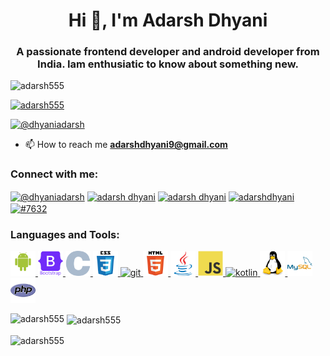 <h1 align="center">Hi 👋, I'm Adarsh Dhyani</h1>
<h3 align="center">A passionate frontend developer and android developer from India. Iam enthusiatic to know about something new.</h3>

<p align="left"> <img src="https://komarev.com/ghpvc/?username=adarsh555&label=Profile%20views&color=0e75b6&style=flat" alt="adarsh555" /> </p>

<p align="left"> <a href="https://github.com/ryo-ma/github-profile-trophy"><img src="https://github-profile-trophy.vercel.app/?username=adarsh555" alt="adarsh555" /></a> </p>

<p align="left"> <a href="https://twitter.com/@dhyaniadarsh" target="blank"><img src="https://img.shields.io/twitter/follow/@dhyaniadarsh?logo=twitter&style=for-the-badge" alt="@dhyaniadarsh" /></a> </p>

- 📫 How to reach me **adarshdhyani9@gmail.com**

<h3 align="left">Connect with me:</h3>
<p align="left">
<a href="https://twitter.com/@dhyaniadarsh" target="blank"><img align="center" src="https://cdn.jsdelivr.net/npm/simple-icons@3.0.1/icons/twitter.svg" alt="@dhyaniadarsh" height="30" width="40" /></a>
<a href="https://linkedin.com/in/adarsh dhyani" target="blank"><img align="center" src="https://cdn.jsdelivr.net/npm/simple-icons@3.0.1/icons/linkedin.svg" alt="adarsh dhyani" height="30" width="40" /></a>
<a href="https://fb.com/adarsh dhyani" target="blank"><img align="center" src="https://cdn.jsdelivr.net/npm/simple-icons@3.0.1/icons/facebook.svg" alt="adarsh dhyani" height="30" width="40" /></a>
<a href="https://instagram.com/adarshdhyani" target="blank"><img align="center" src="https://cdn.jsdelivr.net/npm/simple-icons@3.0.1/icons/instagram.svg" alt="adarshdhyani" height="30" width="40" /></a>
<a href="https://discord.gg/#7632" target="blank"><img align="center" src="https://cdn.jsdelivr.net/npm/simple-icons@3.0.1/icons/discord.svg" alt="#7632" height="30" width="40" /></a>
</p>

<h3 align="left">Languages and Tools:</h3>
<p align="left"> <a href="https://developer.android.com" target="_blank"> <img src="https://raw.githubusercontent.com/devicons/devicon/master/icons/android/android-original-wordmark.svg" alt="android" width="40" height="40"/> </a> <a href="https://getbootstrap.com" target="_blank"> <img src="https://raw.githubusercontent.com/devicons/devicon/master/icons/bootstrap/bootstrap-plain-wordmark.svg" alt="bootstrap" width="40" height="40"/> </a> <a href="https://www.cprogramming.com/" target="_blank"> <img src="https://raw.githubusercontent.com/devicons/devicon/master/icons/c/c-original.svg" alt="c" width="40" height="40"/> </a> <a href="https://www.w3schools.com/css/" target="_blank"> <img src="https://raw.githubusercontent.com/devicons/devicon/master/icons/css3/css3-original-wordmark.svg" alt="css3" width="40" height="40"/> </a> <a href="https://git-scm.com/" target="_blank"> <img src="https://www.vectorlogo.zone/logos/git-scm/git-scm-icon.svg" alt="git" width="40" height="40"/> </a> <a href="https://www.w3.org/html/" target="_blank"> <img src="https://raw.githubusercontent.com/devicons/devicon/master/icons/html5/html5-original-wordmark.svg" alt="html5" width="40" height="40"/> </a> <a href="https://www.java.com" target="_blank"> <img src="https://raw.githubusercontent.com/devicons/devicon/master/icons/java/java-original.svg" alt="java" width="40" height="40"/> </a> <a href="https://developer.mozilla.org/en-US/docs/Web/JavaScript" target="_blank"> <img src="https://raw.githubusercontent.com/devicons/devicon/master/icons/javascript/javascript-original.svg" alt="javascript" width="40" height="40"/> </a> <a href="https://kotlinlang.org" target="_blank"> <img src="https://www.vectorlogo.zone/logos/kotlinlang/kotlinlang-icon.svg" alt="kotlin" width="40" height="40"/> </a> <a href="https://www.linux.org/" target="_blank"> <img src="https://raw.githubusercontent.com/devicons/devicon/master/icons/linux/linux-original.svg" alt="linux" width="40" height="40"/> </a> <a href="https://www.mysql.com/" target="_blank"> <img src="https://raw.githubusercontent.com/devicons/devicon/master/icons/mysql/mysql-original-wordmark.svg" alt="mysql" width="40" height="40"/> </a> <a href="https://www.php.net" target="_blank"> <img src="https://raw.githubusercontent.com/devicons/devicon/master/icons/php/php-original.svg" alt="php" width="40" height="40"/> </a> </p>

<p><img align="left" src="https://github-readme-stats.vercel.app/api/top-langs?username=adarsh555&show_icons=true&locale=en&layout=compact" alt="adarsh555" /></p>

<p>&nbsp;<img align="center" src="https://github-readme-stats.vercel.app/api?username=adarsh555&show_icons=true&locale=en" alt="adarsh555" /></p>

<p><img align="center" src="https://github-readme-streak-stats.herokuapp.com/?user=adarsh555&" alt="adarsh555" /></p>

